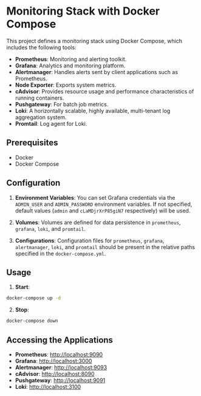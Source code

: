 # Monitoring Stack with Docker Compose

This project defines a monitoring stack using Docker Compose, which includes the following tools:

- **Prometheus**: Monitoring and alerting toolkit.
- **Grafana**: Analytics and monitoring platform.
- **Alertmanager**: Handles alerts sent by client applications such as Prometheus.
- **Node Exporter**: Exports system metrics.
- **cAdvisor**: Provides resource usage and performance characteristics of running containers.
- **Pushgateway**: For batch job metrics.
- **Loki**: A horizontally scalable, highly available, multi-tenant log aggregation system.
- **Promtail**: Log agent for Loki.

## Prerequisites

- Docker
- Docker Compose

## Configuration

1. **Environment Variables**: You can set Grafana credentials via the `ADMIN_USER` and `ADMIN_PASSWORD` environment variables. If not specified, default values (`admin` and `cLaMDjrXrP85giN7` respectively) will be used.

2. **Volumes**: Volumes are defined for data persistence in `prometheus`, `grafana`, `loki`, and `promtail`.

3. **Configurations**: Configuration files for `prometheus`, `grafana`, `alertmanager`, `loki`, and `promtail` should be present in the relative paths specified in the `docker-compose.yml`.

## Usage

1. **Start**:

```bash
docker-compose up -d
```

2. **Stop**:

```bash
docker-compose down
```

## Accessing the Applications

- **Prometheus**: [http://localhost:9090](http://localhost:9090)
- **Grafana**: [http://localhost:3000](http://localhost:3000)
- **Alertmanager**: [http://localhost:9093](http://localhost:9093)
- **cAdvisor**: [http://localhost:8090](http://localhost:8090)
- **Pushgateway**: [http://localhost:9091](http://localhost:9091)
- **Loki**: [http://localhost:3100](http://localhost:3100)



